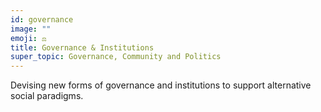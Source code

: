 ```yaml
---
id: governance
image: ""
emoji: ⚖️
title: Governance & Institutions
super_topic: Governance, Community and Politics
---
```


Devising new forms of governance and institutions to support alternative social paradigms. 
